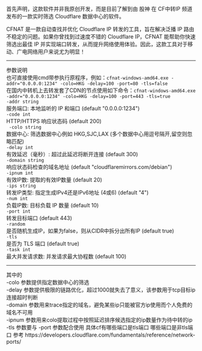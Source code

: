 首先声明，这款软件并非我原创开发，而是目前了解到由 股神 在 CF中转IP 频道 发布的一款实时筛选 Cloudflare 数据中心的软件。

CFNAT 是一款自动查找并优化 Cloudflare IP 转发的工具，旨在解决泛播 IP 路由不稳定的问题。如果你曾找到过速度不错的 Cloudflare IP，CFNAT 能帮助你快速筛选出最佳 IP 并实现端口转发，从而提升网络使用体验。因此，这款工具对于移动、广电网络用户来说尤为明显！
<hr>
参数说明<br>
也可直接使用cmd带参执行原程序，例如：<code>cfnat-windows-amd64.exe -addr="0.0.0.0:1234" -colo=HKG -delay=100 -port=80 -tls=false</code><br>
在国内中转机上去转发套了CDN的节点使用如下命令：<code>cfnat-windows-amd64.exe -addr="0.0.0.0:1234" -colo=HKG -delay=100 -port=443 -tls=true</code><br>
</hr>
  <code>-addr string</code><br>
        服务端口: 本地监听的 IP 和端口 (default "0.0.0.0:1234")<br>
  <code>-code int</code><br>
        HTTP/HTTPS 响应状态码 (default 200)<br>
 <code> -colo string</code><br>
        数据中心: 筛选数据中心例如 HKG,SJC,LAX (多个数据中心用逗号隔开,留空则忽略匹配)<br>
  <code>-delay int</code><br>
        有效延迟（毫秒）: 超过此延迟将断开连接 (default 300)<br>
  <code>-domain string</code><br>
        响应状态码检查的域名地址 (default "cloudflaremirrors.com/debian")<br>
  <code>-ipnum int</code><br>
        有效IP数: 提取的有效IP数量 (default 20)<br>
  <code>-ips string</code><br>
        转发IP类型: 指定生成IPv4还是IPv6地址 (4或6) (default "4")<br>
  <code>-num int</code><br>
        负载IP数: 目标负载 IP 数量 (default 10)<br>
  <code>-port int</code><br>
        转发目标端口 (default 443)<br>
  <code>-random</code><br>
        是否随机生成IP，如果为false，则从CIDR中拆分出所有IP (default true)<br>
  <code>-tls</code><br>
        是否为 TLS 端口 (default true)<br>
  <code>-task int</code><br>
        最大并发请求数: 并发请求最大协程数 (default 100)<br>
<hr>
其中的<br>
-colo 参数提供指定数据中心的筛选  <br>
-delay 参数提供极限的链路优化，超过1000就失去了意义，该参数用于tcp目标ip连接超时判断<br>
-domain 参数用来trace指定的域名，避免某些ip只能被官方ip使用而个人免费的域名不可用<br>
 -ipnum 参数用来colo提取过程中按照延迟排序候选指定的ip数量作为待中转的ip<br>
  -tls 参数要与 -port 参数配合使用 具体cf有哪些端口是tls端口  哪些端口是非tls端口 参考 https://developers.cloudflare.com/fundamentals/reference/network-ports/
